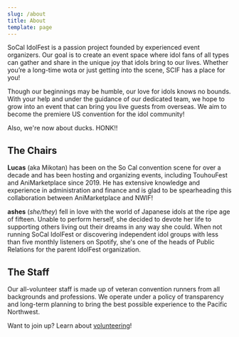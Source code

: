 ```yaml
---
slug: /about
title: About
template: page
---
```

SoCal IdolFest is a passion project founded by experienced event organizers. Our goal is to create an event space where idol fans of all types can gather and share in the unique joy that idols bring to our lives. Whether you’re a long-time wota or just getting into the scene, SCIF has a place for you!

Though our beginnings may be humble, our love for idols knows no bounds. With your help and under the guidance of our dedicated team, we hope to grow into an event that can bring you live guests from overseas. We aim to become the premiere US convention for the idol community!

Also, we're now about ducks. HONK!!

## The Chairs

**Lucas** (aka Mikotan) has been on the So Cal convention scene for over a decade and has been hosting and organizing events, including TouhouFest and AniMarketplace since 2019. He has extensive knowledge and experience in administration and finance and is glad to be spearheading this collaboration between AniMarketplace and NWIF!

**ashes** (*she/they*) fell in love with the world of Japanese idols at the ripe age of fifteen. Unable to perform herself, she decided to devote her life to supporting others living out their dreams in any way she could. When not running SoCal IdolFest or discovering independent idol groups with less than five monthly listeners on Spotify, she's one of the heads of Public Relations for the parent IdolFest organization.

## The Staff

Our all-volunteer staff is made up of veteran convention runners from all backgrounds and professions. We operate under a policy of transparency and long-term planning to bring the best possible experience to the Pacific Northwest.

Want to join up? Learn about [volunteering](/volunteer)!
